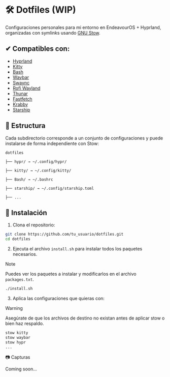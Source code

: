 # 🛠️ Dotfiles (WIP)

Configuraciones personales para mi entorno en EndeavourOS + Hyprland, organizadas con symlinks usando [GNU Stow](https://www.gnu.org/software/stow/).

## ✔ Compatibles con:

- [Hyprland](https://github.com/hyprwm/Hyprland)
- [Kitty](https://sw.kovidgoyal.net/kitty/)
- [Bash](https://www.gnu.org/software/bash/)
- [Waybar](https://github.com/Alexays/Waybar.git)
- [Swaync](https://github.com/ErikReider/SwayNotificationCenter)
- [Rofi Wayland](https://github.com/in0ni/rofi-wayland)
- [Thunar](https://docs.xfce.org/xfce/thunar/start)
- [Fastfetch](https://github.com/fastfetch-cli/fastfetch)
- [Krabby](https://github.com/yannjor/krabby)
- [Starship](https://starship.rs/)

## 📁 Estructura

Cada subdirectorio corresponde a un conjunto de configuraciones y puede instalarse de forma independiente con Stow:

```
dotfiles

├── hypr/ → ~/.config/hypr/

├── kitty/ → ~/.config/kitty/

├── Bash/ → ~/.bashrc

├── starship/ → ~/.config/starship.toml

├── ...
```

## 🚀 Instalación

1. Clona el repositorio:

```bash
git clone https://github.com/tu_usuario/dotfiles.git
cd dotfiles
```

2. Ejecuta el archivo `install.sh` para instalar todos los paquetes necesarios.

>[!NOTE]
>Puedes ver los paquetes a instalar y modificarlos en el archivo `packages.txt`.

```bash
./install.sh
```

3. Aplica las configuraciones que quieras con:

>[!WARNING]
>Asegúrate de que los archivos de destino no existan antes de aplicar stow o bien haz respaldo.

```bash
stow kitty
stow waybar
stow hypr
...
```

📷 Capturas

Coming soon...
